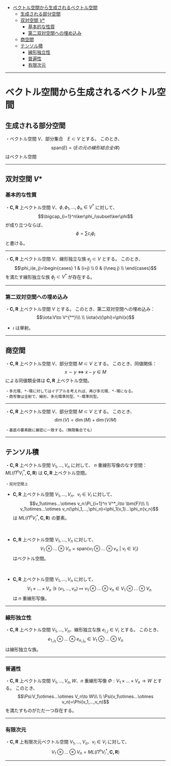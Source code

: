 
- [ベクトル空間から生成されるベクトル空間](#ベクトル空間から生成されるベクトル空間)
  - [生成される部分空間](#生成される部分空間)
  - [双対空間 $V$\*](#双対空間-v)
    - [基本的な性質](#基本的な性質)
    - [第二双対空間への埋め込み](#第二双対空間への埋め込み)
  - [商空間](#商空間)
  - [テンソル積](#テンソル積)
    - [線形独立性](#線形独立性)
    - [普遍性](#普遍性)
    - [有限次元](#有限次元)









---

# ベクトル空間から生成されるベクトル空間

## 生成される部分空間

・ベクトル空間 $V$、部分集合　$E\subset V$ とする。
このとき、$$\mathrm{span}(E)=\{E{の元の線形結合全体}\}$$はベクトル空間

---

## 双対空間 $V$*

### 基本的な性質

・$\bm{C,R}$ 上ベクトル空間 $V$、$\phi,\phi_1,...,\phi_n\in V^*$ に対して、
$$\bigcap_{i=1}^n\ker\phi_i\subset\ker\phi$$が成り立つならば、
$$\phi=\sum c_i\phi_i$$と書ける。

---

・$\bm{C,R}$ 上ベクトル空間 $V$、線形独立な族 $e_j\subset V$ とする。
このとき、$$\phi_i(e_j)=\begin{cases}
1  & (i=j)  \\
0  & (i\neq j) \\
\end{cases}$$を満たす線形独立な族 $\phi_j\subset V^*$ が存在する。

---

### 第二双対空間への埋め込み

・$\bm{C,R}$ 上ベクトル空間 $V$ とする。
このとき、第二双対空間への埋め込み：
$$\iota:V\to V^{**}\\\ \\
\iota(v)(\phi)=\phi(x)$$

- $\iota$ は単射。

---

## 商空間

・$\bm{C,R}$ 上ベクトル空間 $V$、部分空間 $M\subset V$ とする。
このとき、同値関係：
$$x\sim y\iff x-y\in M$$による同値類全体は $\bm{C,R}$ 上ベクトル空間。

    ・多元環、*-環に対してはイデアルを考えれば、再び多元環、*-環になる。
    ・商写像は全射で、線形、多元環準同型、*-環準同型。

---

・$\bm{C,R}$ 上ベクトル空間 $V$、部分空間 $M\subset V$ とする。
このとき、$$\dim(V)=\dim(M)+\dim(V/M)$$

    ・基底の要素数に厳密に一致する。（無限集合でも）

---

## テンソル積

・$\bm{C,R}$ 上ベクトル空間 $V_1,...,V_n$ に対して、
$n$ 重線形写像のなす空間：$ML(\Pi^n V^*_i,\bm{C,R})$ は $\bm{C,R}$ 上ベクトル空間。

    ・双対空間上

- $\bm{C,R}$ 上ベクトル空間 $V_1,...,V_n$、$v_i\in V_i$ に対して、
$$v_1\otimes...\otimes v_n:\Pi_{i=1}^n V^*_i\to \bm{F}\\\ \\
v_1\otimes...\otimes v_n(\phi_1,...,\phi_n)=\phi_1(v_1)...\phi_n(v_n)$$は $ML(\Pi^n V^*_i,\bm{C,R})$ の要素。
<br>

- $\bm{C,R}$ 上ベクトル空間 $V_1,...,V_n$ に対して、
$$V_1\otimes...\otimes V_n=\mathrm{span}\{v_1\otimes...\otimes v_n\ |\ v_i\in V_i\}$$はベクトル空間。
<br>

- $\bm{C,R}$ 上ベクトル空間 $V_1,...,V_n$ に対して、
$$V_1\times...\times V_n\ni (v_1,...,v_n)\mapsto v_1\otimes...\otimes v_n\in V_1\otimes...\otimes V_n$$は $n$ 重線形写像。

---

### 線形独立性

・$\bm{C,R}$ 上ベクトル空間 $V_1,...,V_n$、線形独立な族 $e_{i,j}\in V_i$ とする。
このとき、$$e_{1,j_1}\otimes...\otimes e_{n,j_n}\in V_1\otimes...\otimes V_n$$は線形独立な族。

---

### 普遍性

・$\bm{C,R}$ 上ベクトル空間 $V_1,...,V_n,W$、$n$ 重線形写像 $\Phi:V_1\times...\times V_n\to W$ とする。
このとき、
$$\Psi:V_1\otimes...\otimes V_n\to W\\\ \\
\Psi(v_1\otimes...\otimes v_n)=\Phi(v_1,...,v_n)$$を満たすものがただ一つ存在する。

---

### 有限次元

・$\bm{C,R}$ 上有限次元ベクトル空間 $V_1,...,V_n$、$v_i\in V_i$ に対して、
$$V_1\otimes...\otimes V_n=ML(\Pi^n V^*_i,\bm{C,R})$$

---





